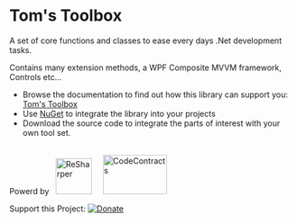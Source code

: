 # Tom's Toolbox
A set of core functions and classes to ease every days .Net development tasks.

Contains many extension methods, a WPF Composite MVVM framework, Controls etc...

- Browse the documentation to find out how this library can support you: [Tom's Toolbox](http://tomstoolbox.azurewebsites.net)
- Use [NuGet](https://www.nuget.org/packages/TomsToolbox.Wpf/) to integrate the library into your projects
- Download the source code to integrate the parts of interest with your own tool set.

<p><br />Powerd by&nbsp;&nbsp;&nbsp;<a href="http://www.jetbrains.com/resharper/"><img src="http://www.tom-englert.de/Images/icon_ReSharper.png" alt="ReSharper" width="64" height="64" /></a> &nbsp;&nbsp;&nbsp; <a href="http://research.microsoft.com/en-us/projects/contracts/"><img src="http://research.microsoft.com/en-us/projects/contracts/codecontracts_sm.png" alt="CodeContracts" width="113" height="70" /></a>&nbsp;</p>
<p>Support this Project: <a href="https://www.paypal.com/cgi-bin/webscr?cmd=_s-xclick&amp;hosted_button_id=TQQR8AKGNHELQ"> <img style="border: none; margin-bottom: -6px;" title="Donate" src="https://www.paypalobjects.com/en_US/i/btn/btn_donate_SM.gif" alt="Donate" /></a></p>

